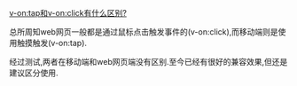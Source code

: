 
[v-on:tap和v-on:click有什么区别?](https://blog.csdn.net/weixin_68104214/article/details/128748657)

总所周知web网页一般都是通过鼠标点击触发事件的(v-on:click),而移动端则是使用触摸触发(v-on:tap).

经过测试,两者在移动端和web网页端没有区别.至今已经有很好的兼容效果,但还是建议区分使用.